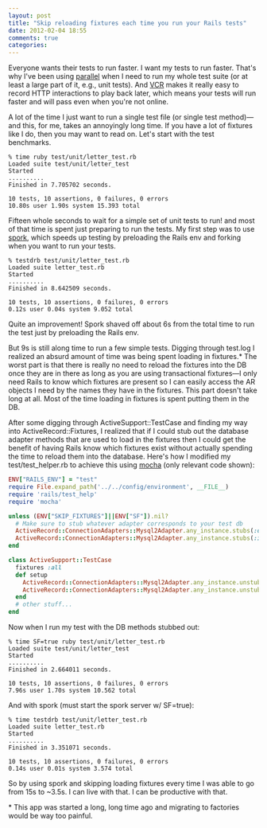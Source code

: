 ```yaml
---
layout: post
title: "Skip reloading fixtures each time you run your Rails tests"
date: 2012-02-04 18:55
comments: true
categories:
---
```


Everyone wants their tests to run faster. I want my tests to run faster. That's why I've been using <a href="https://github.com/grosser/parallel">parallel</a> when I need to run my whole test suite (or at least a large part of it, e.g., unit tests). And <a href="https://github.com/myronmarston/vcr">VCR</a> makes it really easy to record HTTP interactions to play back later, which means your tests will run faster and will pass even when you're not online.

A lot of the time I just want to run a single test file (or single test method)—and this, for me, takes an annoyingly long time. If you have a lot of fixtures like I do, then you may want to read on. Let's start with the test benchmarks.

```
% time ruby test/unit/letter_test.rb
Loaded suite test/unit/letter_test
Started
..........
Finished in 7.705702 seconds.

10 tests, 10 assertions, 0 failures, 0 errors
10.80s user 1.90s system 15.393 total
```

Fifteen whole seconds to wait for a simple set of unit tests to run! and most of that time is spent just preparing to run the tests. My first step was to use <a href="https://github.com/sporkrb/spork.git">spork</a>, which speeds up testing by preloading the Rails env and forking when you want to run your tests.

```
% testdrb test/unit/letter_test.rb
Loaded suite letter_test.rb
Started
..........
Finished in 8.642509 seconds.

10 tests, 10 assertions, 0 failures, 0 errors
0.12s user 0.04s system 9.052 total
```

Quite an improvement! Spork shaved off about 6s from the total time to run the test just by preloading the Rails env.

But 9s is still along time to run a few simple tests. Digging through test.log I realized an absurd amount of time was being spent loading in fixtures.* The worst part is that there is really no need to reload the fixtures into the DB once they are in there as long as you are using transactional fixtures—I only need Rails to know which fixtures are present so I can easily access the AR objects I need by the names they have in the fixtures. This part doesn't take long at all. Most of the time loading in fixtures is spent putting them in the DB.

After some digging through ActiveSupport::TestCase and finding my way into ActiveRecord::Fixtures, I realized that if I could stub out the database adapter methods that are used to load in the fixtures then I could get the benefit of having Rails know which fixtures exist without actually spending the time to reload them into the database. Here's how I modified my test/test_helper.rb to achieve this using <a href="https://github.com/floehopper/mocha">mocha</a> (only relevant code shown):

``` ruby
ENV["RAILS_ENV"] = "test"
require File.expand_path('../../config/environment', __FILE__)
require 'rails/test_help'
require 'mocha'

unless (ENV["SKIP_FIXTURES"]||ENV["SF"]).nil?
  # Make sure to stub whatever adapter corresponds to your test db
  ActiveRecord::ConnectionAdapters::Mysql2Adapter.any_instance.stubs(:delete).returns(true)
  ActiveRecord::ConnectionAdapters::Mysql2Adapter.any_instance.stubs(:insert_fixture).returns(true)
end

class ActiveSupport::TestCase
  fixtures :all
  def setup
    ActiveRecord::ConnectionAdapters::Mysql2Adapter.any_instance.unstub(:delete)
    ActiveRecord::ConnectionAdapters::Mysql2Adapter.any_instance.unstub(:insert_fixture)
  end
  # other stuff...
end
```

Now when I run my test with the DB methods stubbed out:

```text
% time SF=true ruby test/unit/letter_test.rb
Loaded suite test/unit/letter_test
Started
..........
Finished in 2.664011 seconds.

10 tests, 10 assertions, 0 failures, 0 errors
7.96s user 1.70s system 10.562 total
```

And with spork (must start the spork server w/ SF=true):

```
% time testdrb test/unit/letter_test.rb
Loaded suite letter_test.rb
Started
..........
Finished in 3.351071 seconds.

10 tests, 10 assertions, 0 failures, 0 errors
0.14s user 0.01s system 3.574 total
```

So by using spork and skipping loading fixtures every time I was able to go
from 15s to ~3.5s. I can live with that. I can be productive with that.

\* This app was started a long, long time ago and migrating to factories would
  be way too painful.
